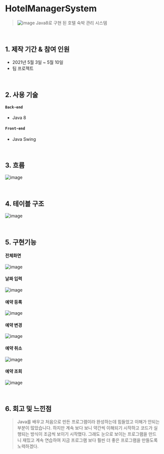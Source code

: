 # HotelManagerSystem
>![image](https://user-images.githubusercontent.com/84886987/155647155-b57640ef-0e60-41b0-8ea5-7d672324d768.png)
>Java8로 구현 된 호텔 숙박 관리 시스템
 
 <br>

## 1. 제작 기간 & 참여 인원
- 2021년 5월 3일 ~ 5월 10일
- 팀 프로젝트

<br>

## 2. 사용 기술
#### `Back-end`
  - Java 8

#### `Front-end`
  - Java Swing

<br>

## 3. 흐름
![image](https://user-images.githubusercontent.com/84886987/155646934-52675bdb-c8e3-4f08-8e1d-dfac1d11f41d.png)

<br>

## 4. 테이블 구조
![image](https://user-images.githubusercontent.com/84886987/155647020-a59e4214-8f98-4393-9013-bf23950d9104.png)

<br>

## 5. 구현기능

#### 전체화면
![image](https://user-images.githubusercontent.com/84886987/155647155-b57640ef-0e60-41b0-8ea5-7d672324d768.png)

#### 날짜 입력
![image](https://user-images.githubusercontent.com/84886987/155647189-e75ed39a-515e-453d-9b25-656008ca5c79.png)

#### 예약 등록
![image](https://user-images.githubusercontent.com/84886987/155647222-7cc1f050-78d1-4c60-aba1-10b2aeeaa27d.png)

#### 예약 변경
![image](https://user-images.githubusercontent.com/84886987/155647244-100ac934-3b0b-4514-999e-acfdc723417a.png)

#### 예약 취소
![image](https://user-images.githubusercontent.com/84886987/155647283-13c2f906-9759-4cbe-a241-7f36fb78dd9c.png)

#### 예약 조회
![image](https://user-images.githubusercontent.com/84886987/155647311-bbb55861-d834-4b18-b435-bc0f06e7485e.png)

<br>

## 6. 회고 및 느낀점
>Java를 배우고 처음으로 만든 프로그램이라 완성하는데 힘들었고 이해가 안되는 부분이 많았습니다. 하지만 계속 보다 보니 약간씩 이해되기 시작하고 코드가 실행되는 방식이 조금씩 보이기 시작했다. 그래도 눈으로 보이는 프로그램을 만드니 재밌고 계속 연습하여 지금 프로그램 보다 훨씬 더 좋은 프로그램을 만들도록 노력하겠다.    
